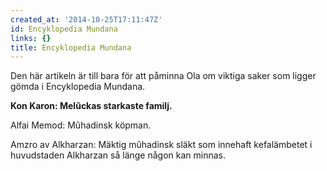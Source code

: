 ```yaml
---
created_at: '2014-10-25T17:11:47Z'
id: Encyklopedia Mundana
links: {}
title: Encyklopedia Mundana
---
```


Den här artikeln är till bara för att påminna Ola om viktiga saker som ligger gömda i Encyklopedia
Mundana.

**Kon Karon: Melûckas starkaste familj.**

Alfai Memod: Mûhadinsk köpman.

Amzro av Alkharzan: Mäktig mûhadinsk släkt som innehaft kefalämbetet i huvudstaden Alkharzan så
länge någon kan minnas.